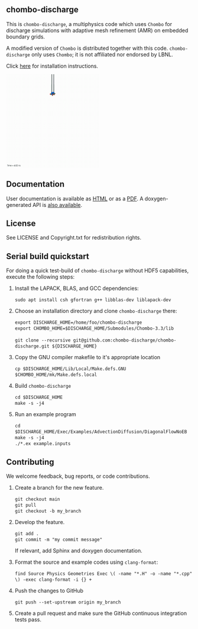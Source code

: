 chombo-discharge
----------------

This is ``chombo-discharge``, a multiphysics code which uses ``Chombo`` for discharge simulations with adaptive mesh refinement (AMR) on embedded boundary grids.

A modified version of ``Chombo`` is distributed together with this code.
``chombo-discharge`` only uses ``Chombo``; it is not affiliated nor endorsed by LBNL.

Click [here](https://chombo-discharge.github.io/chombo-discharge/Base/Installation.html) for installation instructions.

<img src="./Docs/Sphinx/source/_static/figures/BranchingAir.gif" width="50%">


Documentation
-------------

User documentation is available as [HTML](https://chombo-discharge.github.io/chombo-discharge/) or as a [PDF](https://github.com/chombo-discharge/chombo-discharge/raw/gh-pages/chombo-discharge.pdf).
A doxygen-generated API is [also available](https://chombo-discharge.github.io/chombo-discharge/doxygen/html/index.html).

License
-------

See LICENSE and Copyright.txt for redistribution rights.

Serial build quickstart
-----------------------

For doing a quick test-build of ``chombo-discharge`` without HDF5 capabilities, execute the following steps:

1. Install the LAPACK, BLAS, and GCC dependencies:

   ```
   sudo apt install csh gfortran g++ libblas-dev liblapack-dev
   ```
   
2. Choose an installation directory and clone ``chombo-discharge`` there:

   ```
   export DISCHARGE_HOME=/home/foo/chombo-discharge		
   export CHOMBO_HOME=$DISCHARGE_HOME/Submodules/Chombo-3.3/lib
		
   git clone --recursive git@github.com:chombo-discharge/chombo-discharge.git ${DISCHARGE_HOME}   
   ```

3. Copy the GNU compiler makefile to it's appropriate location

   ```
   cp $DISCHARGE_HOME/Lib/Local/Make.defs.GNU $CHOMBO_HOME/mk/Make.defs.local
   ```

4. Build ``chombo-discharge``

   ```
   cd $DISCHARGE_HOME
   make -s -j4
   ```

5. Run an example program

   ```
   cd $DISCHARGE_HOME/Exec/Examples/AdvectionDiffusion/DiagonalFlowNoEB
   make -s -j4
   ./*.ex example.inputs
   ```		


Contributing
------------
We welcome feedback, bug reports, or code contributions.

1. Create a branch for the new feature.

   ```
   git checkout main
   git pull
   git checkout -b my_branch
   ```
   
2. Develop the feature.

   ```
   git add .
   git commit -m "my commit message"
   ```

   If relevant, add Sphinx and doxygen documentation.
   
3. Format the source and example codes using ```clang-format```:

   ```
   find Source Physics Geometries Exec \( -name "*.H" -o -name "*.cpp" \) -exec clang-format -i {} +
   ```
   
4. Push the changes to GitHub

   ```
   git push --set-upstream origin my_branch
   ```
   
5. Create a pull request and make sure the GitHub continuous integration tests pass.
